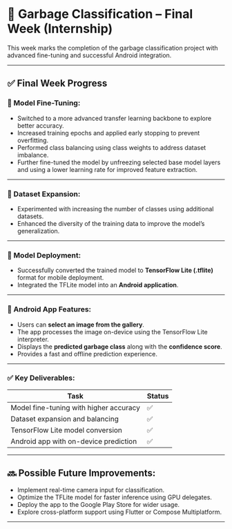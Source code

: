 # 🚀 Garbage Classification – Final Week (Internship)

This week marks the completion of the garbage classification project with advanced fine-tuning and successful Android integration.

---

## ✅ Final Week Progress

### 🔹 Model Fine-Tuning:
- Switched to a more advanced transfer learning backbone to explore better accuracy.
- Increased training epochs and applied early stopping to prevent overfitting.
- Performed class balancing using class weights to address dataset imbalance.
- Further fine-tuned the model by unfreezing selected base model layers and using a lower learning rate for improved feature extraction.

---

### 🔹 Dataset Expansion:
- Experimented with increasing the number of classes using additional datasets.
- Enhanced the diversity of the training data to improve the model’s generalization.

---

### 🔹 Model Deployment:
- Successfully converted the trained model to **TensorFlow Lite (.tflite)** format for mobile deployment.
- Integrated the TFLite model into an **Android application**.

---

### 🔹 Android App Features:
- Users can **select an image from the gallery**.
- The app processes the image on-device using the TensorFlow Lite interpreter.
- Displays the **predicted garbage class** along with the **confidence score**.
- Provides a fast and offline prediction experience.

---

### ✅ Key Deliverables:
| Task | Status |
|------|--------|
| Model fine-tuning with higher accuracy | ✅ |
| Dataset expansion and balancing | ✅ |
| TensorFlow Lite model conversion | ✅ |
| Android app with on-device prediction | ✅ |

---

## 🔜 Possible Future Improvements:
- Implement real-time camera input for classification.
- Optimize the TFLite model for faster inference using GPU delegates.
- Deploy the app to the Google Play Store for wider usage.
- Explore cross-platform support using Flutter or Compose Multiplatform.

---
